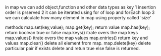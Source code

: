 in map we can add object,function and other data types as key
1 insertion order is prserved
2 it can be iterated using for of loop and forEach loop
3 we can calculate how many element in map using property called 'size'

methods
map.set(key,value);
map.get(key); return value
map.has(key); return boolean true or false
map.keys() itrate overs the map keys
map.values() itrate overs the map values
map.entries() return key and values
map.clear() delete all element from map.
map.delete(key) delete particular pair if exists delete and retun true else false is returned.
